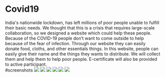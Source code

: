 # Covid19
India's nationwide lockdown, has left millions of poor people unable to fulfill their basic needs. We thought that this is a crisis that requires large-scale collaboration, so we designed a website which could help these people. Because of the COVID-19 people don’t want to come outside to help because of the fear of infection. Through our website they can easily donate food, cloths, and other essentials things. In this website, people can easily give their name and the things they wants to distribute. We will collect them and help them to help poor people. E-certificate will also be provided to active participant.  
#screenshots
<img src="1.jpg">
<img src="2.jpg">
<img src="3.jpg">
<img src="4.jpg">
<img src="5.jpg">
<img src="6.jpg">
